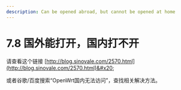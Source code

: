 ```yaml
---
description: Can be opened abroad, but cannot be opened at home
---
```


# 7.8  国外能打开，国内打不开

请查看这个链接  [http://blog.sinovale.com/2570.html](http://blog.sinovale.com/2570.html)&#x20;

或者谷歌/百度搜索“OpenWrt国内无法访问”，查找相关解决方法。
